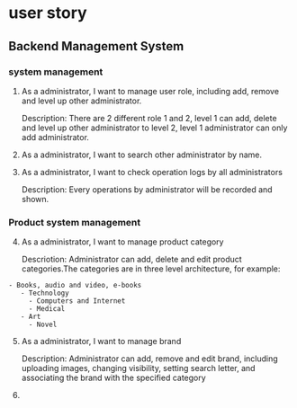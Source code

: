 # user story

## Backend Management System

### system management

1. As a administrator, I want to manage user role, including add, remove and level up other administrator.
   
   Description: There are 2 different role 1 and 2, level 1 can add, delete and level up other administrator to level 2, level 1 administrator can only add administrator.

2. As a administrator, I want to search other administrator by name.
3. As a administrator, I want to check operation logs by all administrators
   
   Description: Every operations by administrator will be recorded and shown.
### Product system management
4. As a administrator, I want to manage product category

   Descriotion: Administrator can add, delete and edit product categories.The categories are in three level architecture, for example:
```
- Books, audio and video, e-books
   - Technology  
     - Computers and Internet  
     - Medical
   - Art
     - Novel
```
5. As a administrator, I want to manage brand
   
   Description: Administrator can add, remove and edit brand, including uploading images, changing visibility, setting search letter, and associating the brand with the specified category

6. 
